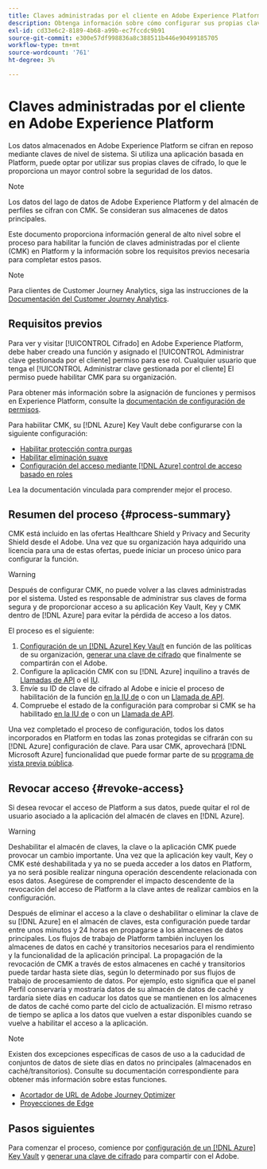 ```yaml
---
title: Claves administradas por el cliente en Adobe Experience Platform
description: Obtenga información sobre cómo configurar sus propias claves de cifrado para los datos almacenados en Adobe Experience Platform.
exl-id: cd33e6c2-8189-4b68-a99b-ec7fccdc9b91
source-git-commit: e300e57df998836a8c388511b446e90499185705
workflow-type: tm+mt
source-wordcount: '761'
ht-degree: 3%

---
```


# Claves administradas por el cliente en Adobe Experience Platform

Los datos almacenados en Adobe Experience Platform se cifran en reposo mediante claves de nivel de sistema. Si utiliza una aplicación basada en Platform, puede optar por utilizar sus propias claves de cifrado, lo que le proporciona un mayor control sobre la seguridad de los datos.

>[!NOTE]
>
>Los datos del lago de datos de Adobe Experience Platform y del almacén de perfiles se cifran con CMK. Se consideran sus almacenes de datos principales.

Este documento proporciona información general de alto nivel sobre el proceso para habilitar la función de claves administradas por el cliente (CMK) en Platform y la información sobre los requisitos previos necesaria para completar estos pasos.

>[!NOTE]
>
>Para clientes de Customer Journey Analytics, siga las instrucciones de la [Documentación del Customer Journey Analytics](https://experienceleague.adobe.com/docs/analytics-platform/using/cja-privacy/cmk.html?lang=es).

## Requisitos previos

Para ver y visitar [!UICONTROL Cifrado] en Adobe Experience Platform, debe haber creado una función y asignado el [!UICONTROL Administrar clave gestionada por el cliente] permiso para ese rol. Cualquier usuario que tenga el [!UICONTROL Administrar clave gestionada por el cliente] El permiso puede habilitar CMK para su organización.

Para obtener más información sobre la asignación de funciones y permisos en Experience Platform, consulte la [documentación de configuración de permisos](https://experienceleague.adobe.com/docs/platform-learn/getting-started-for-data-architects-and-data-engineers/configure-permissions.html?lang=es).

Para habilitar CMK, su [!DNL Azure] Key Vault debe configurarse con la siguiente configuración:

* [Habilitar protección contra purgas](https://learn.microsoft.com/en-us/azure/key-vault/general/soft-delete-overview#purge-protection)
* [Habilitar eliminación suave](https://learn.microsoft.com/en-us/azure/key-vault/general/soft-delete-overview)
* [Configuración del acceso mediante [!DNL Azure] control de acceso basado en roles](https://learn.microsoft.com/en-us/azure/role-based-access-control/)

Lea la documentación vinculada para comprender mejor el proceso.

## Resumen del proceso {#process-summary}

CMK está incluido en las ofertas Healthcare Shield y Privacy and Security Shield desde el Adobe. Una vez que su organización haya adquirido una licencia para una de estas ofertas, puede iniciar un proceso único para configurar la función.

>[!WARNING]
>
>Después de configurar CMK, no puede volver a las claves administradas por el sistema. Usted es responsable de administrar sus claves de forma segura y de proporcionar acceso a su aplicación Key Vault, Key y CMK dentro de [!DNL Azure] para evitar la pérdida de acceso a los datos.

El proceso es el siguiente:

1. [Configuración de un [!DNL Azure] Key Vault](./azure-key-vault-config.md) en función de las políticas de su organización, [generar una clave de cifrado](./azure-key-vault-config.md#generate-a-key) que finalmente se compartirán con el Adobe.
1. Configure la aplicación CMK con su [!DNL Azure] inquilino a través de [Llamadas de API](./api-set-up.md#register-app) o el [IU](./ui-set-up.md#register-app).
1. Envíe su ID de clave de cifrado al Adobe e inicie el proceso de habilitación de la función [en la IU de](./ui-set-up.md#send-to-adobe) o con un [Llamada de API](./api-set-up.md#send-to-adobe).
1. Compruebe el estado de la configuración para comprobar si CMK se ha habilitado [en la IU de](./ui-set-up.md#check-status) o con un [Llamada de API](./api-set-up.md#check-status).

Una vez completado el proceso de configuración, todos los datos incorporados en Platform en todas las zonas protegidas se cifrarán con su [!DNL Azure] configuración de clave. Para usar CMK, aprovechará [!DNL Microsoft Azure] funcionalidad que puede formar parte de su [programa de vista previa pública](https://azure.microsoft.com/en-ca/support/legal/preview-supplemental-terms/).

## Revocar acceso {#revoke-access}

Si desea revocar el acceso de Platform a sus datos, puede quitar el rol de usuario asociado a la aplicación del almacén de claves en [!DNL Azure].

>[!WARNING]
>
>Deshabilitar el almacén de claves, la clave o la aplicación CMK puede provocar un cambio importante. Una vez que la aplicación key vault, Key o CMK esté deshabilitada y ya no se pueda acceder a los datos en Platform, ya no será posible realizar ninguna operación descendente relacionada con esos datos. Asegúrese de comprender el impacto descendente de la revocación del acceso de Platform a la clave antes de realizar cambios en la configuración.

Después de eliminar el acceso a la clave o deshabilitar o eliminar la clave de su [!DNL Azure] en el almacén de claves, esta configuración puede tardar entre unos minutos y 24 horas en propagarse a los almacenes de datos principales. Los flujos de trabajo de Platform también incluyen los almacenes de datos en caché y transitorios necesarios para el rendimiento y la funcionalidad de la aplicación principal. La propagación de la revocación de CMK a través de estos almacenes en caché y transitorios puede tardar hasta siete días, según lo determinado por sus flujos de trabajo de procesamiento de datos. Por ejemplo, esto significa que el panel Perfil conservaría y mostraría datos de su almacén de datos de caché y tardaría siete días en caducar los datos que se mantienen en los almacenes de datos de caché como parte del ciclo de actualización. El mismo retraso de tiempo se aplica a los datos que vuelven a estar disponibles cuando se vuelve a habilitar el acceso a la aplicación.

>[!NOTE]
>
>Existen dos excepciones específicas de casos de uso a la caducidad de conjuntos de datos de siete días en datos no principales (almacenados en caché/transitorios). Consulte su documentación correspondiente para obtener más información sobre estas funciones.<ul><li>[Acortador de URL de Adobe Journey Optimizer](https://experienceleague.adobe.com/docs/journey-optimizer/using/sms/sms-configuration.html?lang=es#message-preset-sms)</li><li>[Proyecciones de Edge](https://experienceleague.adobe.com/docs/experience-platform/profile/home.html#edge-projections)</li></ul>

## Pasos siguientes

Para comenzar el proceso, comience por [configuración de un [!DNL Azure] Key Vault](./azure-key-vault-config.md) y [generar una clave de cifrado](./azure-key-vault-config.md#generate-a-key) para compartir con el Adobe.
